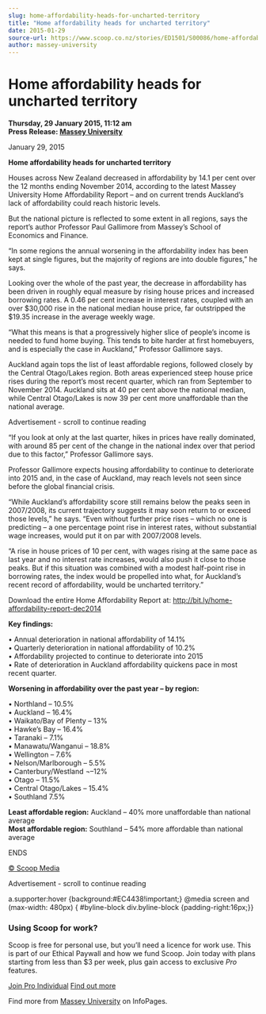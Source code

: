 ```yaml
---
slug: home-affordability-heads-for-uncharted-territory
title: "Home affordability heads for uncharted territory"
date: 2015-01-29
source-url: https://www.scoop.co.nz/stories/ED1501/S00086/home-affordability-heads-for-uncharted-territory.htm
author: massey-university
---
```

Home affordability heads for uncharted territory
================================================

**Thursday, 29 January 2015, 11:12 am**  
**Press Release: [Massey University](https://info.scoop.co.nz/Massey_University)**

January 29, 2015

**Home affordability heads for uncharted territory**

Houses across New Zealand decreased in affordability by 14.1 per cent over the 12 months ending November 2014, according to the latest Massey University Home Affordability Report – and on current trends Auckland’s lack of affordability could reach historic levels.

But the national picture is reflected to some extent in all regions, says the report’s author Professor Paul Gallimore from Massey’s School of Economics and Finance.

“In some regions the annual worsening in the affordability index has been kept at single figures, but the majority of regions are into double figures,” he says.

Looking over the whole of the past year, the decrease in affordability has been driven in roughly equal measure by rising house prices and increased borrowing rates. A 0.46 per cent increase in interest rates, coupled with an over $30,000 rise in the national median house price, far outstripped the $19.35 increase in the average weekly wage.

“What this means is that a progressively higher slice of people’s income is needed to fund home buying. This tends to bite harder at first homebuyers, and is especially the case in Auckland,” Professor Gallimore says.

Auckland again tops the list of least affordable regions, followed closely by the Central Otago/Lakes region. Both areas experienced steep house price rises during the report’s most recent quarter, which ran from September to November 2014. Auckland sits at 40 per cent above the national median, while Central Otago/Lakes is now 39 per cent more unaffordable than the national average.

Advertisement - scroll to continue reading





“If you look at only at the last quarter, hikes in prices have really dominated, with around 85 per cent of the change in the national index over that period due to this factor,” Professor Gallimore says.

Professor Gallimore expects housing affordability to continue to deteriorate into 2015 and, in the case of Auckland, may reach levels not seen since before the global financial crisis.

“While Auckland’s affordability score still remains below the peaks seen in 2007/2008, its current trajectory suggests it may soon return to or exceed those levels,” he says. “Even without further price rises – which no one is predicting – a one percentage point rise in interest rates, without substantial wage increases, would put it on par with 2007/2008 levels.

“A rise in house prices of 10 per cent, with wages rising at the same pace as last year and no interest rate increases, would also push it close to those peaks. But if this situation was combined with a modest half-point rise in borrowing rates, the index would be propelled into what, for Auckland’s recent record of affordability, would be uncharted territory.”

Download the entire Home Affordability Report at: http://bit.ly/home-affordability-report-dec2014

**Key findings:**

• Annual deterioration in national affordability of 14.1%  
• Quarterly deterioration in national affordability of 10.2%  
• Affordability projected to continue to deteriorate into 2015  
• Rate of deterioration in Auckland affordability quickens pace in most recent quarter.

**Worsening in affordability over the past year – by region:**

• Northland – 10.5%  
• Auckland – 16.4%  
• Waikato/Bay of Plenty – 13%  
• Hawke’s Bay – 16.4%  
• Taranaki – 7.1%  
• Manawatu/Wanganui – 18.8%  
• Wellington – 7.6%  
• Nelson/Marlborough – 5.5%  
• Canterbury/Westland ¬–12%  
• Otago – 11.5%  
• Central Otago/Lakes – 15.4%  
• Southland 7.5%

**Least affordable region:** Auckland – 40% more unaffordable than national average  
**Most affordable region:** Southland – 54% more affordable than national average

ENDS

[© Scoop Media](http://www.scoop.co.nz/about/terms.html)  

Advertisement - scroll to continue reading



a.supporter:hover {background:#EC4438!important;} @media screen and (max-width: 480px) { #byline-block div.byline-block {padding-right:16px;}}

### Using Scoop for work?

Scoop is free for personal use, but you’ll need a licence for work use. This is part of our Ethical Paywall and how we fund Scoop. Join today with plans starting from less than $3 per week, plus gain access to exclusive _Pro_ features.  
  
[Join Pro Individual](https://pro.scoop.co.nz/Individual/?from=ProIn24) [Find out more](https://pro.scoop.co.nz/using-scoop-for-work/?from=ProIn24)

Find more from [Massey University](https://info.scoop.co.nz/Massey_University) on InfoPages.